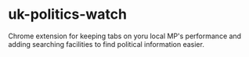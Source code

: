 uk-politics-watch
=================

Chrome extension for keeping tabs on yoru local MP's performance and adding searching facilities to find political information easier.
